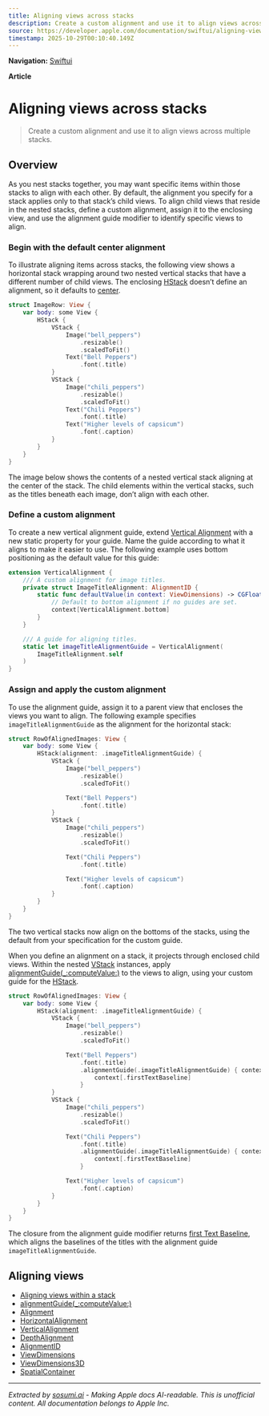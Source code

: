 ```yaml
---
title: Aligning views across stacks
description: Create a custom alignment and use it to align views across multiple stacks.
source: https://developer.apple.com/documentation/swiftui/aligning-views-across-stacks
timestamp: 2025-10-29T00:10:40.149Z
---
```


**Navigation:** [Swiftui](/documentation/swiftui)

**Article**

# Aligning views across stacks

> Create a custom alignment and use it to align views across multiple stacks.

## Overview

As you nest stacks together, you may want specific items within those stacks to align with each other. By default, the alignment you specify for a stack applies only to that stack’s child views. To align child views that reside in the nested stacks, define a custom alignment, assign it to the enclosing view, and use the alignment guide modifier to identify specific views to align.

### Begin with the default center alignment

To illustrate aligning items across stacks, the following view shows a horizontal stack wrapping around two nested vertical stacks that have a different number of child views. The enclosing [HStack](/documentation/swiftui/hstack) doesn’t define an alignment, so it defaults to [center](/documentation/swiftui/verticalalignment/center).

```swift
struct ImageRow: View {
    var body: some View {
        HStack {
            VStack {
                Image("bell_peppers")
                    .resizable()
                    .scaledToFit()
                Text("Bell Peppers")
                    .font(.title)
            }
            VStack {
                Image("chili_peppers")
                    .resizable()
                    .scaledToFit()
                Text("Chili Peppers")
                    .font(.title)
                Text("Higher levels of capsicum")
                    .font(.caption)
            }
        }
    }
}
```

The image below shows the contents of a nested vertical stack aligning at the center of the stack. The child elements within the vertical stacks, such as the titles beneath each image, don’t align with each other.



### Define a custom alignment

To create a new vertical alignment guide, extend [Vertical Alignment](/documentation/swiftui/verticalalignment) with a new static property for your guide. Name the guide according to what it aligns to make it easier to use. The following example uses bottom positioning as the default value for this guide:

```swift
extension VerticalAlignment {
    /// A custom alignment for image titles.
    private struct ImageTitleAlignment: AlignmentID {
        static func defaultValue(in context: ViewDimensions) -> CGFloat {
            // Default to bottom alignment if no guides are set.
            context[VerticalAlignment.bottom]
        }
    }

    /// A guide for aligning titles.
    static let imageTitleAlignmentGuide = VerticalAlignment(
        ImageTitleAlignment.self
    )
}
```

### Assign and apply the custom alignment

To use the alignment guide, assign it to a parent view that encloses the views you want to align. The following example specifies `imageTitleAlignmentGuide` as the alignment for the horizontal stack:

```swift
struct RowOfAlignedImages: View {
    var body: some View {
        HStack(alignment: .imageTitleAlignmentGuide) {
            VStack {
                Image("bell_peppers")
                    .resizable()
                    .scaledToFit()

                Text("Bell Peppers")
                    .font(.title)
            }
            VStack {
                Image("chili_peppers")
                    .resizable()
                    .scaledToFit()

                Text("Chili Peppers")
                    .font(.title)

                Text("Higher levels of capsicum")
                    .font(.caption)
            }
        }
    }
}
```

The two vertical stacks now align on the bottoms of the stacks, using the default from your specification for the custom guide.



When you define an alignment on a stack, it projects through enclosed child views. Within the nested [VStack](/documentation/swiftui/vstack) instances, apply [alignmentGuide(_:computeValue:)](/documentation/swiftui/view/alignmentguide(_:computevalue:)) to the views to align, using your custom guide for the [HStack](/documentation/swiftui/hstack).

```swift
struct RowOfAlignedImages: View {
    var body: some View {
        HStack(alignment: .imageTitleAlignmentGuide) {
            VStack {
                Image("bell_peppers")
                    .resizable()
                    .scaledToFit()

                Text("Bell Peppers")
                    .font(.title)
                    .alignmentGuide(.imageTitleAlignmentGuide) { context in
                        context[.firstTextBaseline]
                    }
            }
            VStack {
                Image("chili_peppers")
                    .resizable()
                    .scaledToFit()

                Text("Chili Peppers")
                    .font(.title)
                    .alignmentGuide(.imageTitleAlignmentGuide) { context in
                        context[.firstTextBaseline]
                    }

                Text("Higher levels of capsicum")
                    .font(.caption)
            }
        }
    }
}
```

The closure from the alignment guide modifier returns [first Text Baseline](/documentation/swiftui/verticalalignment/firsttextbaseline), which aligns the baselines of the titles with the alignment guide `imageTitleAlignmentGuide`.



## Aligning views

- [Aligning views within a stack](/documentation/swiftui/aligning-views-within-a-stack)
- [alignmentGuide(_:computeValue:)](/documentation/swiftui/view/alignmentguide(_:computevalue:))
- [Alignment](/documentation/swiftui/alignment)
- [HorizontalAlignment](/documentation/swiftui/horizontalalignment)
- [VerticalAlignment](/documentation/swiftui/verticalalignment)
- [DepthAlignment](/documentation/swiftui/depthalignment)
- [AlignmentID](/documentation/swiftui/alignmentid)
- [ViewDimensions](/documentation/swiftui/viewdimensions)
- [ViewDimensions3D](/documentation/swiftui/viewdimensions3d)
- [SpatialContainer](/documentation/swiftui/spatialcontainer)

---

*Extracted by [sosumi.ai](https://sosumi.ai) - Making Apple docs AI-readable.*
*This is unofficial content. All documentation belongs to Apple Inc.*
